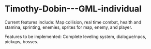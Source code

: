 # Timothy-Dobin---GML-individual

Current features include: Map collision, real time combat, health and stamina, sprinting, enemies, sprites for map, enemy, and player.

Features to be implemented: Complete leveling system, dialogue/npcs, pickups, bosses.
